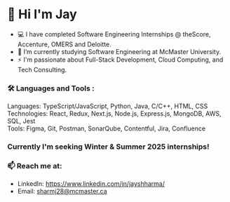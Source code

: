 # 👋 Hi I'm Jay

- 💻 I have completed Software Engineering Internships @ theScore, Accenture, OMERS and Deloitte.
- 🔭 I’m currently studying Software Engineering at McMaster University.
- ⚡ I'm passionate about Full-Stack Development, Cloud Computing, and Tech Consulting.

### 🛠 Languages and Tools :
Languages: TypeScript/JavaScript, Python, Java, C/C++, HTML, CSS <br/>
Technologies: React, Redux, Next.js, Node.js, Express.js, MongoDB, AWS, SQL, Jest <br/>
Tools: Figma, Git, Postman, SonarQube, Contentful, Jira, Confluence

### Currently I'm seeking Winter & Summer 2025 internships!
### 📫 Reach me at: 
- LinkedIn: https://www.linkedin.com/in/jayshharma/
- Email: sharmj28@mcmaster.ca
